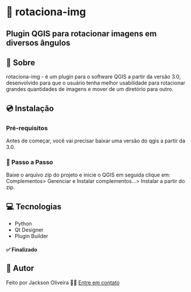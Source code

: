 # 🚨 rotaciona-img

## Plugin QGIS para rotacionar imagens em diversos ângulos

## 📖 Sobre
rotaciona-img - é um plugin para o software QGIS a partir da versão 3.0, desenvolvido para que o usuário tenha melhor usabilidade para rotacionar grandes quantidades de imagens e mover de um diretório para outro. 

## 💿 Instalação
### Pré-requisitos
Antes de começar, você vai precisar baixar uma versão do qgis a partir da 3.0. 

### 👞 Passo a Passo
Baixe o arquivo zip do projeto e inicie o QGIS em seguida clique em: Complementos> Gerenciar e Instalar complementos...> Instalar a partir do zip.

## 💻 Tecnologias
* Python
* Qt Designer
* Plugin Builder

#### ✅ Finalizado

## 📝 Autor
Feito por Jackson Oliveira 👨‍💻 <a href="https://www.linkedin.com/in/jackson-oliveira-8279a11b4/">Entre em contato</a>
